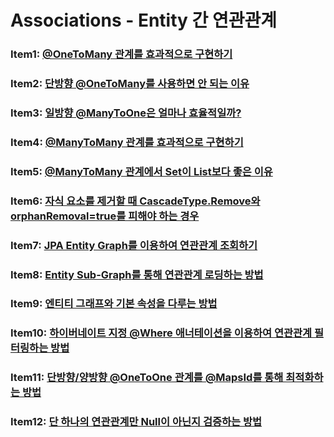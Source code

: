 # Associations - Entity 간 연관관계

### Item1: [@OneToMany 관계를 효과적으로 구현하기](./item1.md)

### Item2: [단방향 @OneToMany를 사용하면 안 되는 이유](./item2.md)

### Item3: [일방향 @ManyToOne은 얼마나 효율적일까?](./item3.md)

### Item4: [@ManyToMany 관계를 효과적으로 구현하기](./item4.md)

### Item5: [@ManyToMany 관계에서 Set이 List보다 좋은 이유](./item5.md)

### Item6: [자식 요소를 제거할 때 CascadeType.Remove와 orphanRemoval=true를 피해야 하는 경우](./item6.md)

### Item7: [JPA Entity Graph를 이용하여 연관관계 조회하기](./item7.md)

### Item8: [Entity Sub-Graph를 통해 연관관계 로딩하는 방법](./item8.md)

### Item9: [엔티티 그래프와 기본 속성을 다루는 방법](./item9.md)

### Item10: [하이버네이트 지정 @Where 애너테이션을 이용하여 연관관계 필터링하는 방법](./item10.md)

### Item11: [단방향/양방향 @OneToOne 관계를 @MapsId를 통해 최적화하는 방법](./item11.md)

### Item12: [단 하나의 연관관계만 Null이 아닌지 검증하는 방법](./item12.md)
